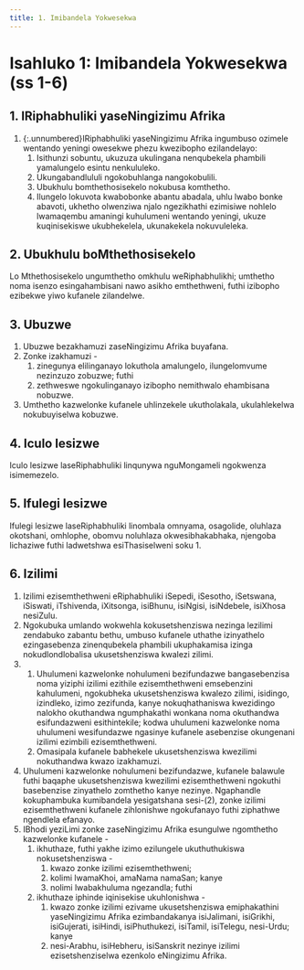 ```yaml
---
title: 1. Imibandela Yokwesekwa
---
```


# Isahluko 1: Imibandela Yokwesekwa (ss 1-6)

## 1. IRiphabhuliki yaseNingizimu Afrika

1.	{:.unnumbered}IRiphabhuliki yaseNingizimu Afrika ingumbuso ozimele wentando yeningi owesekwe phezu kwezibopho ezilandelayo:
	1.	Isithunzi sobuntu, ukuzuza ukulingana nenqubekela phambili yamalungelo esintu nenkululeko.
	1.	Ukungabandlululi ngokobuhlanga nangokobulili.
	1.	Ubukhulu bomthethosisekelo nokubusa komthetho.
	1.	Ilungelo lokuvota kwabobonke abantu abadala, uhlu lwabo bonke
	abavoti, ukhetho olwenziwa njalo ngezikhathi ezimisiwe nohlelo
	lwamaqembu amaningi kuhulumeni wentando yeningi, ukuze kuqinisekiswe
	ukubhekelela, ukunakekela nokuvuleleka.

## 2. Ubukhulu boMthethosisekelo

Lo Mthethosisekelo ungumthetho omkhulu weRiphabhulikhi; umthetho noma isenzo esingahambisani nawo asikho emthethweni, futhi izibopho ezibekwe yiwo kufanele zilandelwe.

## 3. Ubuzwe

1.	Ubuzwe bezakhamuzi zaseNingizimu Afrika buyafana.
2.	Zonke izakhamuzi -
	1.	zinegunya elilinganayo lokuthola amalungelo, ilungelomvume nezinzuzo zobuzwe; futhi
	1.	zethweswe ngokulinganayo izibopho nemithwalo ehambisana nobuzwe.
3.	Umthetho kazwelonke kufanele uhlinzekele ukutholakala, ukulahlekelwa nokubuyiselwa kobuzwe.

## 4. Iculo lesizwe

Iculo lesizwe laseRiphabhuliki linqunywa nguMongameli ngokwenza isimemezelo.

## 5. Ifulegi lesizwe

Ifulegi lesizwe laseRiphabhuliki linombala omnyama, osagolide, oluhlaza okotshani, omhlophe, obomvu noluhlaza okwesibhakabhaka, njengoba lichaziwe futhi ladwetshwa esiThasiselweni soku 1.

## 6. Izilimi

1.	Izilimi ezisemthethweni eRiphabhuliki iSepedi, iSesotho, iSetswana, iSiswati, iTshivenda, iXitsonga, isiBhunu, isiNgisi, isiNdebele, isiXhosa nesiZulu.
2.	Ngokubuka umlando wokwehla kokusetshenziswa nezinga lezilimi zendabuko zabantu bethu, umbuso kufanele uthathe izinyathelo ezingasebenza zinenqubekela phambili ukuphakamisa izinga nokudlondlobalisa ukusetshenziswa kwalezi zilimi.
3.	
	1.	Uhulumeni kazwelonke nohulumeni bezifundazwe bangasebenzisa noma yiziphi izilimi ezithile ezisemthethweni emsebenzini kahulumeni, ngokubheka ukusetshenziswa kwalezo zilimi, isidingo, izindleko, izimo
	zezifunda, kanye nokuqhathaniswa kwezidingo nalokho okuthandwa
	ngumphakathi wonkana noma okuthandwa esifundazweni esithintekile; kodwa
	uhulumeni kazwelonke noma uhulumeni wesifundazwe ngasinye kufanele
	asebenzise okungenani izilimi ezimbili ezisemthethweni.
	2.	Omasipala kufanele babhekele ukusetshenziswa kwezilimi nokuthandwa kwazo izakhamuzi.
4.	Uhulumeni kazwelonke nohulumeni bezifundazwe, kufanele balawule futhi baqaphe ukusetshenziswa kwezilimi ezisemthethweni ngokuthi basebenzise zinyathelo zomthetho kanye nezinye. Ngaphandle kokuphambuka kumibandela yesigatshana sesi-(2), zonke izilimi ezisemthethweni kufanele zihlonishwe ngokufanayo futhi ziphathwe ngendlela efanayo.
5.	IBhodi yeziLimi zonke zaseNingizimu Afrika esungulwe ngomthetho kazwelonke kufanele -
	1.	ikhuthaze, futhi yakhe izimo ezilungele ukuthuthukiswa nokusetshenziswa -
		1.	kwazo zonke izilimi ezisemthethweni;
		1.	kolimi lwamaKhoi, amaNama namaSan; kanye
		1.	nolimi lwabakhuluma ngezandla; futhi
	1.	ikhuthaze iphinde iqinisekise ukuhlonishwa -
		1.	kwazo zonke izilimi ezivame ukusetshenziswa emiphakathini yaseNingizimu Afrika ezimbandakanya isiJalimani, isiGrikhi, isiGujerati, isiHindi, isiPhuthukezi, isiTamil, isiTelegu, nesi-Urdu; kanye
		1.	nesi-Arabhu, isiHebheru, isiSanskrit nezinye izilimi ezisetshenziselwa ezenkolo eNingizimu Afrika.
